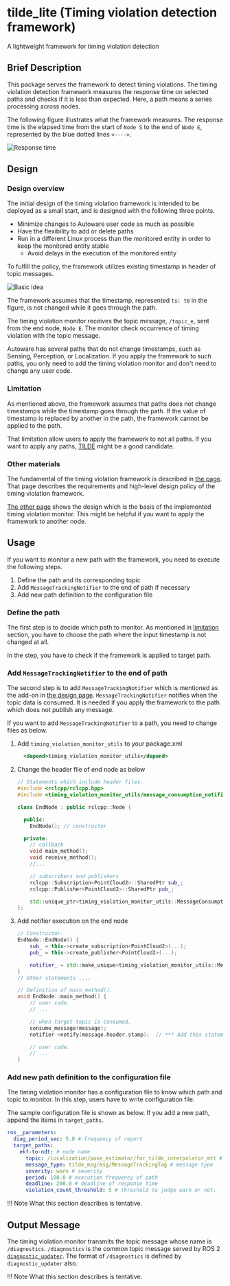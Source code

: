 # tilde_lite (Timing violation detection framework)

A lightweight framework for timing violation detection

## Brief Description

This package serves the framework to detect timing violations. The timing violation detection framework measures the response time on selected paths and checks if it is less than expected. Here, a path means a series processing across nodes.

The following figure illustrates what the framework measures. The response time is the elapsed time from the start of `Node S` to the end of `Node E`, represented by the blue dotted lines `<---->`.

![Response time](./docs/images/response_time.png "Response time")

## Design

### Design overview

The initial design of the timing violation framework is intended to be deployed as a small start, and is designed with the following three points.

- Minimize changes to Autoware user code as much as possible
- Have the flexibility to add or delete paths
- Run in a different Linux process than the monitored entity in order to keep the monitored entity stable
  - Avoid delays in the execution of the monitored entity

To fulfill the policy, the framework utilizes existing timestamp in header of topic messages.

![Basic idea](./docs/images/timing_violation_detection_basic_design.png)

The framework assumes that the timestamp, represented `ts: t0` in the figure, is not changed while it goes through the path.

The timing violation monitor receives the topic message, `/topic_e`, sent from the end node, `Node E`. The monitor check occurrence of timing violation with the topic message.

Autoware has several paths that do not change timestamps, such as Sensing, Perception, or Localization. If you apply the framework to such paths, you only need to add the timing violation monitor and don't need to change any user code.

### Limitation

As mentioned above, the framework assumes that paths does not change timestamps while the timestamp goes through the path. If the value of timestamp is replaced by another in the path, the framework cannot be applied to the path.

That limitation allow users to apply the framework to not all paths. If you want to apply any paths, [TILDE](https://github.com/tier4/TILDE) might be a good candidate.

### Other materials

The fundamental of the timing violation framework is described in [the page](./docs/design_timing_violation_detection.md). That page describes the requirements and high-level design policy of the timing violation framework.

[The other page](./docs/internal_design.md) shows the design which is the basis of the implemented timing violation monitor. This might be helpful if you want to apply the framework to another node.

## Usage

If you want to monitor a new path with the framework, you need to execute the following steps.

1. Define the path and its corresponding topic
2. Add `MessageTrackingNotifier` to the end of path if necessary
3. Add new path definition to the configuration file

### Define the path

The first step is to decide which path to monitor. As mentioned in [limitation](#limitation) section, you have to choose the path where the input timestamp is not changed at all.

In the step, you have to check if the framework is applied to target path.

### Add `MessageTrackingNotifier` to the end of path

The second step is to add `MessageTrackingNotifier` which is mentioned as the add-on in [the design page](./docs/internal_design.md). `MessageTrackingNotifier` notifies when the topic data is consumed. It is needed if you apply the framework to the path which does not publish any message.

If you want to add `MessageTrackingNotifier` to a path, you need to change files as below.

1. Add `timing_violation_monitor_utils` to your package.xml

   ```xml
     <depend>timing_violation_monitor_utils</depend>
   ```

2. Change the header file of end node as below

   ```cpp
   // Statements which include header files.
   #include <rclcpp/rclcpp.hpp>
   #include <timing_violation_monitor_utils/message_consumption_notifier.hpp> // *** Add this statements ***/

   class EndNode : public rclcpp::Node {

     public:
       EndNode(); // constructor

     private:
       // callback
       void main_method();
       void receive_method();
       //...

       // subscribers and publishers
       rclcpp::Subscription<PointCloud2>::SharedPtr sub_;
       rclcpp::Publisher<PointCloud2>::SharedPtr pub_;

       std::unique_ptr<timing_violation_monitor_utils::MessageConsumptionNotifier> notifier_; // *** Add this statements ***/
   };
   ```

3. Add notifier execution on the end node

   ```cpp
   // Constructor.
   EndNode::EndNode() {
       sub_ = this->create_subscription<PointCloud2>(...);
       pub_ = this->create_publisher<PointCloud2>(...);

       notifier_ = std::make_unique<timing_violation_monitor_utils::MessageConsumptionNotifier>(this, "notifier_topic_message_name", 10); // *** Add this statements ***/
   }
   // Other statements ....

   // Definition of main_method().
   void EndNode::main_method() {
       // user code.
       // ...

       // when target topic is consumed.
       consume_message(message);
       notifier->notify(message.header.stamp);  // *** Add this statements ***/

       // user code.
       // ...
   }
   ```

### Add new path definition to the configuration file

The timing violation monitor has a configuration file to know which path and topic to monitor. In this step, users have to write configuration file.

The sample configuration file is shown as below. If you add a new path, append the items in `target_paths`.

```yaml
ros__parameters:
  diag_period_sec: 5.0 # frequency of report
  target_paths:
    ekf-to-ndt: # node name
      topic: /localization/pose_estimator/for_tilde_interpolator_mtt # topic name
      message_type: tilde_msg/msg/MessageTrackingTag # message type
      severity: warn # severity
      period: 100.0 # execution frequency of path
      deadline: 200.0 # deadline of response time
      violation_count_threshold: 5 # threshold to judge warn or not.
```

<!-- prettier-ignore-start -->
!!! Note
    What this section describes is tentative.
<!-- prettier-ignore-end -->

## Output Message

The timing violation monitor transmits the topic message whose name is `/diagnostics`. `/diagnostics` is the common topic message served by ROS 2 [`diagnostic_updater`](https://github.com/ros/diagnostics). The format of `/diagnostics` is defined by `diagnostic_updater` also.

<!-- prettier-ignore-start -->

!!! Note
What this section describes is tentative.

<!-- prettier-ignore-start -->
